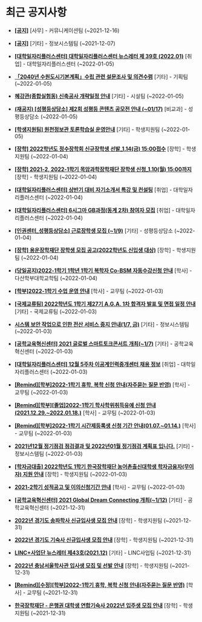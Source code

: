 # 최근 공지사항

* **[[공지]](http://ajou.ac.kr/kr/ajou/notice.do?mode=view&amp;articleNo=147976&amp;article.offset=0&amp;articleLimit=30)**
 [사무] - 커뮤니케이션팀 (~2021-12-16)

* **[[공지]](http://ajou.ac.kr/kr/ajou/notice.do?mode=view&amp;articleNo=141548&amp;article.offset=0&amp;articleLimit=30)**
 [기타] - 정보시스템팀 (~2021-12-07)

* **[[대학일자리플러스센터] 대학일자리플러스센터 뉴스레터 제 39호 (2022.01)](http://ajou.ac.kr/kr/ajou/notice.do?mode=view&amp;articleNo=179325&amp;article.offset=0&amp;articleLimit=30)**
 [취업] - 대학일자리플러스센터 (~2022-01-05)

* **[「2040년 수원도시기본계획」수립 관련 설문조사 및 의견수렴](http://ajou.ac.kr/kr/ajou/notice.do?mode=view&amp;articleNo=179323&amp;article.offset=0&amp;articleLimit=30)**
 [기타] - 기획팀 (~2022-01-05)

* **[혜강관(종합실험동) 신축공사 개략일정 안내](http://ajou.ac.kr/kr/ajou/notice.do?mode=view&amp;articleNo=179319&amp;article.offset=0&amp;articleLimit=30)**
 [기타] - 시설팀 (~2022-01-05)

* **[(재공지) [성평등상담소] 제2회 성평등 콘텐츠 공모전 안내 (~01/17)](http://ajou.ac.kr/kr/ajou/notice.do?mode=view&amp;articleNo=179317&amp;article.offset=0&amp;articleLimit=30)**
 [비교과] - 성평등상담소 (~2022-01-05)

* **[[학생지원팀] 원천정보관 토론학습실 운영안내](http://ajou.ac.kr/kr/ajou/notice.do?mode=view&amp;articleNo=179316&amp;article.offset=0&amp;articleLimit=30)**
 [기타] - 학생지원팀 (~2022-01-05)

* **[[장학] 2022학년도 정수장학회 신규장학생 선발_1.14(금) 15:00접수](http://ajou.ac.kr/kr/ajou/notice.do?mode=view&amp;articleNo=179310&amp;article.offset=0&amp;articleLimit=30)**
 [장학] - 학생지원팀 (~2022-01-04)

* **[[장학] 2021-2, 2022-1학기 목암과학장학재단 장학생 신청_1.10(월) 15:00까지](http://ajou.ac.kr/kr/ajou/notice.do?mode=view&amp;articleNo=179309&amp;article.offset=0&amp;articleLimit=30)**
 [장학] - 학생지원팀 (~2022-01-04)

* **[[대학일자리플러스센터] 상반기 대비 자기소개서 특강 및 컨설팅](http://ajou.ac.kr/kr/ajou/notice.do?mode=view&amp;articleNo=179303&amp;article.offset=0&amp;articleLimit=30)**
 [취업] - 대학일자리플러스센터 (~2022-01-04)

* **[[대학일자리플러스센터] 6시그마 GB과정(동계 2차) 참여자 모집](http://ajou.ac.kr/kr/ajou/notice.do?mode=view&amp;articleNo=179287&amp;article.offset=0&amp;articleLimit=30)**
 [취업] - 대학일자리플러스센터 (~2022-01-04)

* **[[인권센터_성평등상담소] 근로장학생 모집 (~1/9)](http://ajou.ac.kr/kr/ajou/notice.do?mode=view&amp;articleNo=179280&amp;article.offset=0&amp;articleLimit=30)**
 [기타] - 성평등상담소 (~2022-01-04)

* **[[장학] 용운장학재단 장학생 모집 공고(2022학년도 신입생 대상)](http://ajou.ac.kr/kr/ajou/notice.do?mode=view&amp;articleNo=179275&amp;article.offset=0&amp;articleLimit=30)**
 [장학] - 학생지원팀 (~2022-01-04)

* **[(당일공지)2022-1학기 1학년 1학기 복학자 Co-BSM 자동수강신청 안내](http://ajou.ac.kr/kr/ajou/notice.do?mode=view&amp;articleNo=179273&amp;article.offset=0&amp;articleLimit=30)**
 [학사] - 다산학부대학교학팀 (~2022-01-04)

* **[[학부]2022-1학기 수업 운영 안내](http://ajou.ac.kr/kr/ajou/notice.do?mode=view&amp;articleNo=179264&amp;article.offset=0&amp;articleLimit=30)**
 [학사] - 교무팀 (~2022-01-03)

* **[[국제교류팀] 2022학년도 1학기 제27기 A.G.A. 1차 합격자 발표 및 면접 일정 안내](http://ajou.ac.kr/kr/ajou/notice.do?mode=view&amp;articleNo=179250&amp;article.offset=0&amp;articleLimit=30)**
 [기타] - 국제교류팀 (~2022-01-03)

* **[시스템 보안 작업으로 인한 전산 서비스 중지 안내(1/7, 금)](http://ajou.ac.kr/kr/ajou/notice.do?mode=view&amp;articleNo=179243&amp;article.offset=0&amp;articleLimit=30)**
 [기타] - 정보시스템팀 (~2022-01-03)

* **[[공학교육혁신센터] 2021 글로벌 스마트토크콘서트 개최(~1/7)](http://ajou.ac.kr/kr/ajou/notice.do?mode=view&amp;articleNo=179242&amp;article.offset=0&amp;articleLimit=30)**
 [기타] - 공학교육혁신센터 (~2022-01-03)

* **[[대학일자리플러스센터] 12월 5주차 이공계인력중개센터 채용 정보](http://ajou.ac.kr/kr/ajou/notice.do?mode=view&amp;articleNo=179238&amp;article.offset=0&amp;articleLimit=30)**
 [취업] - 대학일자리플러스센터 (~2022-01-03)

* **[[Remind][학부]2022-1학기 휴학, 복학 신청 안내(자주묻는 질문 반영)](http://ajou.ac.kr/kr/ajou/notice.do?mode=view&amp;articleNo=179236&amp;article.offset=0&amp;articleLimit=30)**
 [학사] - 교무팀 (~2022-01-03)

* **[[Remind][학부][졸업]2022-1학기 학사학위취득유예 신청 안내(2021.12.29.~2022.01.18.)](http://ajou.ac.kr/kr/ajou/notice.do?mode=view&amp;articleNo=179235&amp;article.offset=0&amp;articleLimit=30)**
 [학사] - 교무팀 (~2022-01-03)

* **[[Remind][학부]2022-1학기 시간제등록생 신청 기간 안내(01.07.~01.14.)](http://ajou.ac.kr/kr/ajou/notice.do?mode=view&amp;articleNo=179234&amp;article.offset=0&amp;articleLimit=30)**
 [학사] - 교무팀 (~2022-01-03)

* **[2021년12월 정기점검 점검결과 및 2022년01월 정기점검 계획표 입니다.](http://ajou.ac.kr/kr/ajou/notice.do?mode=view&amp;articleNo=179233&amp;article.offset=0&amp;articleLimit=30)**
 [기타] - 정보시스템팀 (~2022-01-03)

* **[[학자금대출] 2022학년도 1학기 한국장학재단 농어촌출신대학생 학자금융자(무이자) 지원 안내](http://ajou.ac.kr/kr/ajou/notice.do?mode=view&amp;articleNo=179231&amp;article.offset=0&amp;articleLimit=30)**
 [장학] - 학생지원팀 (~2022-01-03)

* **[2021-2학기 성적공고 및 이의신청기간 안내](http://ajou.ac.kr/kr/ajou/notice.do?mode=view&amp;articleNo=179227&amp;article.offset=0&amp;articleLimit=30)**
 [학사] - 교무팀 (~2022-01-03)

* **[[공학교육혁신센터] 2021 Global Dream Connecting 개최(~1/12)](http://ajou.ac.kr/kr/ajou/notice.do?mode=view&amp;articleNo=179210&amp;article.offset=0&amp;articleLimit=30)**
 [기타] - 공학교육혁신센터 (~2021-12-31)

* **[2022년 경기도 송파학사 신규입사생 모집 안내](http://ajou.ac.kr/kr/ajou/notice.do?mode=view&amp;articleNo=179208&amp;article.offset=0&amp;articleLimit=30)**
 [장학] - 학생지원팀 (~2021-12-31)

* **[2022년 경기도 기숙사 신규입사생 모집 안내](http://ajou.ac.kr/kr/ajou/notice.do?mode=view&amp;articleNo=179207&amp;article.offset=0&amp;articleLimit=30)**
 [장학] - 학생지원팀 (~2021-12-31)

* **[LINC+사업단 뉴스레터 제43호(2021.12)](http://ajou.ac.kr/kr/ajou/notice.do?mode=view&amp;articleNo=179206&amp;article.offset=0&amp;articleLimit=30)**
 [기타] - LINC사업팀 (~2021-12-31)

* **[2022년 충남서울학사관 입사생 모집 및 선발 안내](http://ajou.ac.kr/kr/ajou/notice.do?mode=view&amp;articleNo=179204&amp;article.offset=0&amp;articleLimit=30)**
 [장학] - 학생지원팀 (~2021-12-31)

* **[[Remind][수정][학부]2022-1학기 휴학, 복학 신청 안내(자주묻는 질문 반영)](http://ajou.ac.kr/kr/ajou/notice.do?mode=view&amp;articleNo=179203&amp;article.offset=0&amp;articleLimit=30)**
 [학사] - 교무팀 (~2021-12-31)

* **[한국장학재단 - 은행권 대학생 연합기숙사 2022년 입주생 모집 안내](http://ajou.ac.kr/kr/ajou/notice.do?mode=view&amp;articleNo=179201&amp;article.offset=0&amp;articleLimit=30)**
 [장학] - 학생지원팀 (~2021-12-31)
